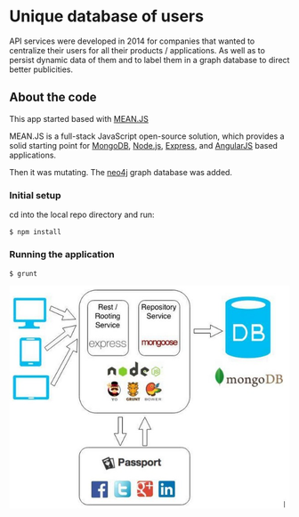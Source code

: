 # Unique database of users

API services were developed in 2014 for companies that wanted to centralize their users for all their products / applications.
As well as to persist dynamic data of them and to label them in a graph database to direct better publicities.

## About the code

This app started based with [MEAN.JS](http://meanjs.org/)

MEAN.JS is a full-stack JavaScript open-source solution, which provides a solid starting point for [MongoDB](http://www.mongodb.org/), [Node.js](http://www.nodejs.org/), [Express](http://expressjs.com/), and [AngularJS](http://angularjs.org/) based applications.

Then it was mutating. The [neo4j](https://neo4j.com/) graph database was added.

### Initial setup

cd into the local repo directory and run:

```console
$ npm install
```

### Running the application

```console
$ grunt
```
<img src="https://raw.githubusercontent.com/ktufernando/BDUU/master/diagram.jpg">
